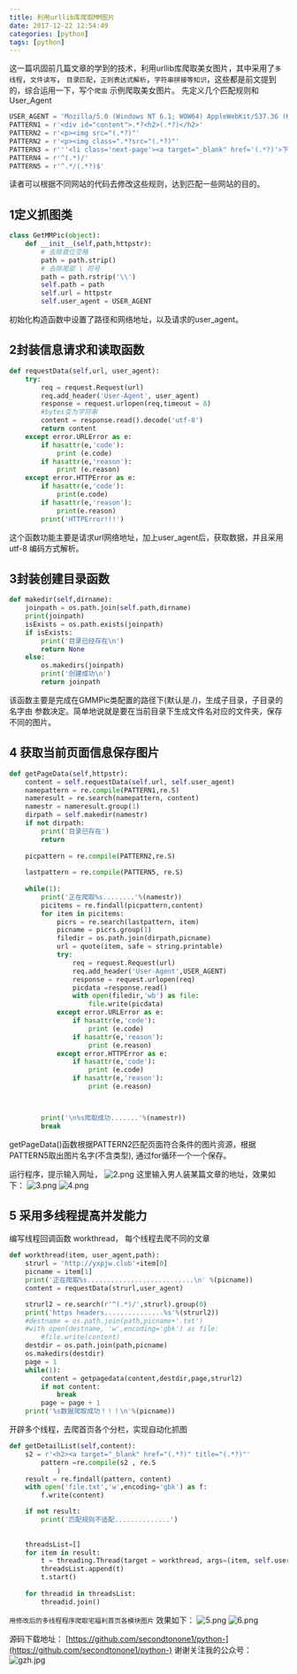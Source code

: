 ```yaml
---
title: 利用urllib库爬取MM图片
date: 2017-12-22 12:54:49
categories: [python]
tags: [python]
---
```

这一篇巩固前几篇文章的学到的技术，利用urllib库爬取美女图片，其中采用了`多线程`，`文件读写`，
`目录匹配`，`正则表达式解析`，`字符串拼接等知识`，这些都是前文提到的，综合运用一下，写个`爬虫`
示例爬取美女图片。
先定义几个匹配规则和User_Agent
``` python
USER_AGENT = 'Mozilla/5.0 (Windows NT 6.1; WOW64) AppleWebKit/537.36 (KHTML, like Gecko) Chrome/49.0.2623.221 Safari/537.36 SE 2.X MetaSr 1.0'
PATTERN1 = r'<div id="content">.*?<h2>(.*?)</h2>'                
PATTERN2 = r'<p><img src="(.*?)"'
PATTERN2 = r'<p><img class=".*?src="(.*?)"'
PATTERN3 = r'''<li class='next-page'><a target="_blank" href='(.*?)'>下一页'''
PATTERN4 = r'^(.*)/'
PATTERN5 = r'^.*/(.*?)$'
```
读者可以根据不同网站的代码去修改这些规则，达到匹配一些网站的目的。
<!--more-->
## 1定义抓图类
``` python
class GetMMPic(object):
	def __init__(self,path,httpstr):
		# 去除首位空格
		path = path.strip()
		# 去除尾部 \ 符号
		path = path.rstrip('\\')
		self.path = path
		self.url = httpstr
		self.user_agent = USER_AGENT
```
初始化构造函数中设置了路径和网络地址，以及请求的user_agent。
## 2封装信息请求和读取函数
``` python
def requestData(self,url, user_agent):
	try:
		req = request.Request(url)
		req.add_header('User-Agent', user_agent)
		response = request.urlopen(req,timeout = 8)
		#bytes变为字符串
		content = response.read().decode('utf-8')
		return content
	except error.URLError as e:
		if hasattr(e,'code'):
			print (e.code)
		if hasattr(e,'reason'):
			print (e.reason)
	except error.HTTPError as e:
		if hasattr(e,'code'):
			print(e.code)
		if hasattr(e,'reason'):
			print(e.reason)
		print('HTTPError!!!')
```
这个函数功能主要是请求url网络地址，加上user_agent后，获取数据，并且采用utf-8
编码方式解析。

## 3封装创建目录函数
``` python
def makedir(self,dirname):
	joinpath = os.path.join(self.path,dirname)
	print(joinpath)
	isExists = os.path.exists(joinpath)
	if isExists:
		print('目录已经存在\n')
		return None
	else:
		os.makedirs(joinpath)
		print('创建成功\n')
		return joinpath
```
该函数主要是完成在GMMPic类配置的路径下(默认是./)，生成子目录，子目录的名字由
参数决定。简单地说就是要在当前目录下生成文件名对应的文件夹，保存不同的图片。
## 4 获取当前页面信息保存图片
``` python
def getPageData(self,httpstr):
	content = self.requestData(self.url, self.user_agent)
	namepattern = re.compile(PATTERN1,re.S)
	nameresult = re.search(namepattern, content)
	namestr = nameresult.group(1)
	dirpath = self.makedir(namestr)
	if not dirpath:
		print('目录已存在')
		return
		
	picpattern = re.compile(PATTERN2,re.S)
		
	lastpattern = re.compile(PATTERN5, re.S)
		
	while(1):
		print('正在爬取%s........'%(namestr))
		picitems = re.findall(picpattern,content)
		for item in picitems:
			picrs = re.search(lastpattern, item)
			picname = picrs.group(1)
			filedir = os.path.join(dirpath,picname)
			url = quote(item, safe = string.printable)
			try:
				req = request.Request(url)
				req.add_header('User-Agent',USER_AGENT)
				response = request.urlopen(req)
				picdata =response.read()
				with open(filedir,'wb') as file:
					file.write(picdata)
			except error.URLError as e:
				if hasattr(e,'code'):
					print (e.code)
				if hasattr(e,'reason'):
					print (e.reason)
			except error.HTTPError as e:
				if hasattr(e,'code'):
					print (e.code)
				if hasattr(e,'reason'):
					print (e.reason)



		print('\n%s爬取成功.......'%(namestr))
		break
```
getPageData()函数根据PATTERN2匹配页面符合条件的图片资源，根据PATTERN5取出图片名字(不含类型),
通过for循环一个一个保存。

运行程序，提示输入网址，
![2.png](2.png)
这里输入男人装某篇文章的地址，效果如下：
![3.png](3.png)
![4.png](4.png)
## 5 采用多线程提高并发能力

编写线程回调函数 workthread， 每个线程去爬不同的文章
``` python
def workthread(item, user_agent,path):
	strurl = 'http://yxpjw.club'+item[0]
	picname = item[1]
	print('正在爬取%s...........................\n' %(picname))
	content = requestData(strurl,user_agent)

	strurl2 = re.search(r'^(.*)/',strurl).group(0)
	print('https headers...............%s'%(strurl2))
	#destname = os.path.join(path,picname+'.txt')
	#with open(destname, 'w',encoding='gbk') as file:
		#file.write(content)
	destdir = os.path.join(path,picname)
	os.makedirs(destdir)
	page = 1
	while(1):
		content = getpagedata(content,destdir,page,strurl2)
		if not content:
			break
		page = page + 1
	print('%s数据爬取成功！！！\n'%(picname))

```
开辟多个线程，去爬首页各个分栏，实现自动化抓图
``` python
def getDetailList(self,content):
	s2 = r'<h2><a target="_blank" href="(.*?)" title="(.*?)"'
		pattern =re.compile(s2 , re.S
			)
	result = re.findall(pattern, content)
	with open('file.txt','w',encoding='gbk') as f:
		f.write(content)

	if not result:
		print('匹配规则不适配..............')
		
		
	threadsList=[] 
	for item in result:
		t = threading.Thread(target = workthread, args=(item, self.user_agent, self.path))
		threadsList.append(t)
		t.start()
			
	for threadid in threadsList:
		threadid.join()
```

`用修改后的多线程程序爬取宅福利首页各模块图片`
效果如下：
![5.png](5.png)
![6.png](6.png)

源码下载地址：
[https://github.com/secondtonone1/python-](https://github.com/secondtonone1/python-)
谢谢关注我的公众号：
![gzh.jpg](gzh.jpg)




